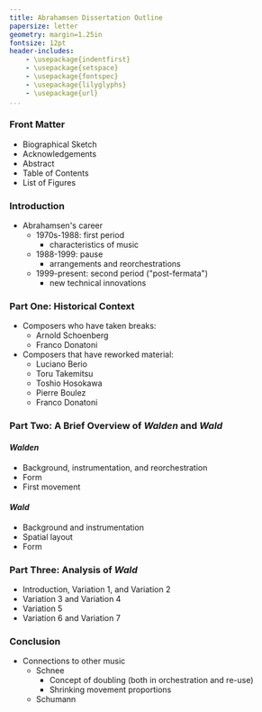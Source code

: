 ```yaml
---
title: Abrahamsen Dissertation Outline
papersize: letter
geometry: margin=1.25in
fontsize: 12pt
header-includes:
    - \usepackage{indentfirst}
    - \usepackage{setspace}
    - \usepackage{fontspec}
    - \usepackage{lilyglyphs}
    - \usepackage{url}
...
```


### Front Matter
* Biographical Sketch
* Acknowledgements
* Abstract
* Table of Contents
* List of Figures

### Introduction
* Abrahamsen's career
    * 1970s-1988: first period
        * characteristics of music
    * 1988-1999: pause
        * arrangements and reorchestrations
    * 1999-present: second period ("post-fermata")
      * new technical innovations

### Part One: Historical Context
* Composers who have taken breaks:
    * Arnold Schoenberg
    * Franco Donatoni
* Composers that have reworked material:
    * Luciano Berio
    * Toru Takemitsu
    * Toshio Hosokawa
    * Pierre Boulez
    * Franco Donatoni

### Part Two: A Brief Overview of *Walden* and *Wald*
#### *Walden*
* Background, instrumentation, and reorchestration
* Form
* First movement

#### *Wald*
* Background and instrumentation
* Spatial layout
* Form

### Part Three: Analysis of *Wald*
* Introduction, Variation 1, and Variation 2
* Variation 3 and Variation 4
* Variation 5
* Variation 6 and  Variation 7

### Conclusion
* Connections to other music
    * Schnee
        * Concept of doubling (both in orchestration and re-use)
        * Shrinking movement proportions
    * Schumann
